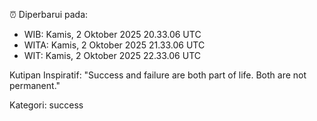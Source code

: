 ⏰ Diperbarui pada:
- WIB: Kamis, 2 Oktober 2025 20.33.06 UTC
- WITA: Kamis, 2 Oktober 2025 21.33.06 UTC
- WIT: Kamis, 2 Oktober 2025 22.33.06 UTC

Kutipan Inspiratif:
"Success and failure are both part of life. Both are not permanent."


Kategori: success


